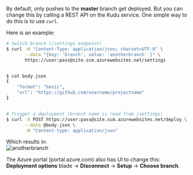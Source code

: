 By default, only pushes to the **master** branch get deployed. But you can change this by calling a REST API on the Kudu service. One simple way to do this is to use `curl`.

Here is an example:

```bash
# Switch branch (/settings endpoint)
$ curl -H "Content-Type: application/json; charset=UTF-8" \
       --data "{key: 'branch', value: 'anotherbranch' }" \
       https://user:pass@site.scm.azurewebsites.net/settings


$ cat body.json
{
    "format": "basic",
    "url": "https://github.com/username/projectname"
}


# Trigger a deployment (branch name is read from /settings)
$ curl -X POST https://user:pass@site.scm.azurewebsites.net/deploy \
       --data @body.json \
       -H "Content-type: application/json"
```

Which results in:<br>
![anotherbranch](https://cloud.githubusercontent.com/assets/6472374/18649223/fefa65aa-7ec6-11e6-8696-2b89bec5147e.png)

The Azure portal (portal.azure.com) also has UI to change this:<br>
**Deployment options** blade -> **Disconnect** -> **Setup** -> **Choose branch**.